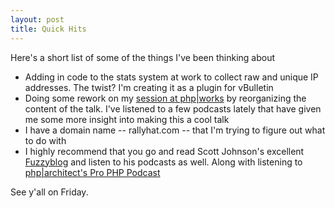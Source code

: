 ```yaml
--- 
layout: post
title: Quick Hits
---
```

Here's a short list of some of the things I've been thinking about
<ul>
<li>Adding in code to the stats system at work to collect raw and unique IP addresses.  The twist?  I'm creating it as a plugin for vBulletin</li>
<li>Doing some rework on my <a href="http://hades.phparch.com/ceres/public/page/index.php/works::schedule::synopses::what_can_php_learn_from_rails">session at php|works</a> by reorganizing the content of the talk.  I've listened to a few podcasts lately that have given me some more insight into making this a cool talk</li>
<li>I have a domain name -- rallyhat.com -- that I'm trying to figure out what to do with</li>
<li>I highly recommend that you go and read Scott Johnson's excellent <a href="http://www.fuzzyblog.com">Fuzzyblog</a> and listen to his podcasts as well.  Along with listening to <a href="http://podcast.phparch.com">php|architect's Pro PHP Podcast</a>
</li></ul>
See y'all on Friday.
